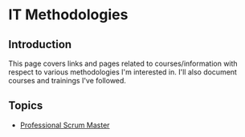 # IT Methodologies

## Introduction

This page covers links and pages related to courses/information with respect to various methodologies I'm interested in. I'll also document courses and trainings I've followed.


## Topics

* [Professional Scrum Master](scrum/README.md)
